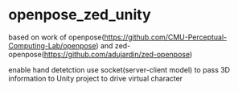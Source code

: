 # openpose_zed_unity

based on work of openpose(https://github.com/CMU-Perceptual-Computing-Lab/openpose) and zed-openpose(https://github.com/adujardin/zed-openpose)

enable hand detetction
use socket(server-client model) to pass 3D information to Unity project to drive virtual character

